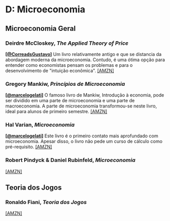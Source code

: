 # D:	Microeconomia

## Microeconomia Geral

### Deirdre McCloskey, *The Applied Theory of Price* 
**[[@CorreadsGustavo](https://twitter.com/CorreadsGustavo)]** Um livro relativamente antigo e que se distancia da abordagem moderna da microeconomia. Contudo, é uma ótima opção para entender como economistas pensam os problemas e para o desenvolvimento de "intuição econômica". [[AMZN]](https://www.amazon.com/Applied-Theory-Price-Deirdre-McCloskey/dp/0023794208/)

### Gregory Mankiw, *Princípios de Microeconomia*

**[[@marcelogelati](https://twitter.com/marcelogelati)]** O famoso livro de Mankiw, Introdução à economia, pode ser dividido em uma parte de microeconomia e uma parte de macroeconomia. A parte de microeconomia transformou-se neste livro, ideal para alunos de primeiro semestre. [[AMZN]](https://www.amazon.com.br/Princ%C3%ADpios-microeconomia-Gregory-Mankiw/dp/8522111898/)

### Hal Varian, *Microeconomia*

**[[@marcelogelati](https://twitter.com/marcelogelati)]** Este livro é o primeiro contato mais aprofundado com microeconomia. Apesar disso, o livro não pede um curso de cálculo como pré-requisito. [[AMZN]](https://www.amazon.com.br/Microeconomia-Hal-Varian/dp/8535230181/)

### Robert Pindyck & Daniel Rubinfeld, *Microeconomia*

[[AMZN]](https://www.amazon.com.br/Microeconomia-Robert-S-Pindyck/dp/8543000289/)



## Teoria dos Jogos

### Ronaldo Fiani, *Teoria dos Jogos*

[[AMZN]](https://www.amazon.com.br/Teoria-dos-Jogos-Ronaldo-Fiani/dp/8535276653)
